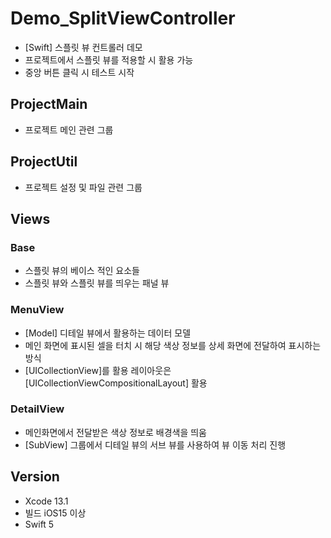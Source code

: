 # Demo_SplitViewController

- [Swift] 스플릿 뷰 컨트롤러 데모
- 프로젝트에서 스플릿 뷰를 적용할 시 활용 가능
- 중앙 버튼 클릭 시 테스트 시작

## ProjectMain

- 프로젝트 메인 관련 그룹

## ProjectUtil

- 프로젝트 설정 및 파일 관련 그룹

## Views

### Base
- 스플릿 뷰의 베이스 적인 요소들
- 스플릿 뷰와 스플릿 뷰를 띄우는 패널 뷰 

### MenuView
- [Model] 디테일 뷰에서 활용하는 데이터 모델
- 메인 화면에 표시된 셀을 터치 시 해당 색상 정보를 상세 화면에 전달하여 표시하는 방식
- [UICollectionView]를 활용 레이아웃은 [UICollectionViewCompositionalLayout] 활용

### DetailView
- 메인화면에서 전달받은 색상 정보로 배경색을 띄움
- [SubView] 그룹에서 디테일 뷰의 서브 뷰를 사용하여 뷰 이동 처리 진행

## Version

- Xcode 13.1
- 빌드 iOS15 이상
- Swift 5
